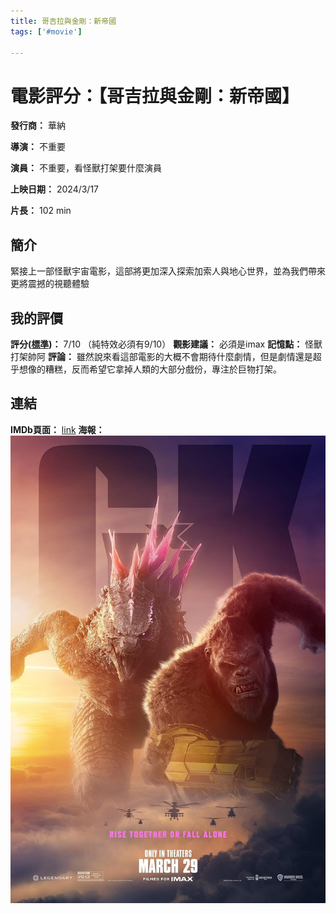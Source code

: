 ```yaml
---
title: 哥吉拉與金剛：新帝國
tags: ['#movie']

---
```


# 電影評分：【哥吉拉與金剛：新帝國】
**發行商：** 華納

**導演：** 不重要

**演員：**  不重要，看怪獸打架要什麼演員

**上映日期：** 2024/3/17

**片長：** 102 min 


## 簡介
緊接上一部怪獸宇宙電影，這部將更加深入探索加索人與地心世界，並為我們帶來更將震撼的視聽體驗

## 我的評價
**評分([標準](/標準))：** 7/10 （純特效必須有9/10）
**觀影建議：** 必須是imax
**記憶點：** 怪獸打架帥阿
**評論：** 
雖然說來看這部電影的大概不會期待什麼劇情，但是劇情還是超乎想像的糟糕，反而希望它拿掉人類的大部分戲份，專注於巨物打架。

## 連結
**IMDb頁面：** [link](https://www.imdb.com/title/tt14539740/)
**海報：** 
![image](image/MV5BN2VjZmI4NTctMmVjMy00NTc0LWE1YzAtMTE0MTg1ZDY2NmQyXkEyXkFqcGdeQXVyMTkxNjUyNQ@@._V1_FMjpg_UX1000_.jpg)